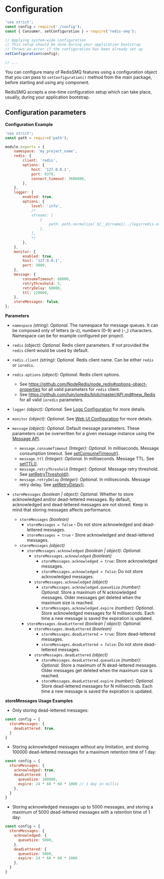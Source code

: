 # Configuration

```javascript
'use strict';
const config = require('./config');
const { Consumer, setConfiguration } = require('redis-smq');

// Applying system-wide configuration
// This setup should be done during your application bootstrap
// Throws an error if the configuration has been already set up
setConfiguration(config);

// ...
```

You can configure many of RedisSMQ features using a configuration object that you can pass to `setConfiguration()` method from the main package, before starting and using any component.

RedisSMQ accepts a one-time configuration setup which can take place, usually, during your application bootstrap. 

## Configuration parameters

**Configuration Example**

```javascript
'use strict';
const path = require('path');

module.exports = {
    namespace: 'my_project_name',
    redis: {
        client: 'redis',
        options: {
            host: '127.0.0.1',
            port: 6379,
            connect_timeout: 3600000,
        },
    },
    logger: {
        enabled: true,
        options: {
            level: 'info',
            /*
            streams: [
                {
                    path: path.normalize(`${__dirname}/../logs/redis-smq.log`)
                },
            ],
            */
        },
    },
    monitor: {
        enabled: true,
        host: '127.0.0.1',
        port: 3000,
    },
    message: {
        consumeTimeout: 60000,
        retryThreshold: 5,
        retryDelay: 60000,
        ttl: 120000,
    },
    storeMessages: false,
};
```

**Parameters**

- `namespace` *(string): Optional.* The namespace for message queues. It can be composed only of letters (a-z),
  numbers (0-9) and (-_) characters. Namespace can be for example configured per project.

- `redis` *(object): Optional.* Redis client parameters. If not provided the `redis` client would be used by default.

- `redis.client` *(string): Optional.* Redis client name. Can be either `redis` or `ioredis`.

- `redis.options` *(object): Optional.* Redis client options.
   - See https://github.com/NodeRedis/node_redis#options-object-properties for all valid parameters for `redis` client.
   - See https://github.com/luin/ioredis/blob/master/API.md#new_Redis for all valid `ioredis` parameters.

- `logger` *(object): Optional.* See [Logs Configuration](logs.md#configuration) for more details.

- `monitor` *(object): Optional.* See [Web UI Configuration](web-ui.md#configuration) for more details.

- `message` *(object): Optional.* Default message parameters. These parameters can be overwritten for a given message 
instance using the [Message API](api/message.md). 
  - `message.consumeTimeout` *(Integer): Optional.* In milliseconds. Message consumption timeout. See [setConsumeTimeout()](/docs/api/message.md#messageprototypesetconsumetimeout).
  - `message.ttl` *(Integer): Optional.* In milliseconds. Message TTL. See [setTTL()](/docs/api/message.md#messageprototypesetttl).
  - `message.retryThreshold` *(Integer): Optional.* Message retry threshold. See [setRetryThreshold()](/docs/api/message.md#messageprototypesetretrythreshold).
  - `message.retryDelay` *(Integer): Optional.* In milliseconds. Message retry delay. See [setRetryDelay()](/docs/api/message.md#messageprototypesetretrydelay).

- `storeMessages` *(boolean | object): Optional.* Whether to store acknowledged and/or dead-lettered messages. By default, acknowledged and dead-lettered messages are not stored. Keep in mind that storing messages affects performance.
  - `storeMessages` *(boolean)*
    - `storeMessages = false` - Do not store acknowledged and dead-lettered messages. 
    - `storeMessages = true` - Store acknowledged and dead-lettered messages.
  - `storeMessages` *(object)*
    - `storeMessages.acknowledged` *(boolean | object): Optional.*
      - `storeMessages.acknowledged` *(boolean)*
        - `storeMessages.acknowledged = true`: Store acknowledged messages.
        - `storeMessages.acknowledged = false`: Do not store acknowledged messages.
      - `storeMessages.acknowledged` *(object)*
        - `storeMessages.acknowledged.queueSize` *(number): Optional.* Store a maximum of N acknowledged messages. Older messages get deleted when the maximum size is reached.
        - `storeMessages.acknowledged.expire` *(number): Optional.* Store acknowledged messages for N milliseconds. Each time a new message is saved the expiration is updated.
    - `storeMessages.deadLettered` *(boolean | object): Optional.*
      - `storeMessages.deadLettered` *(boolean)*
        - `storeMessages.deadLettered = true`: Store dead-lettered messages.
        - `storeMessages.deadLettered = false`: Do not store dead-lettered messages.
      - `storeMessages.deadLettered` *(object)*
        - `storeMessages.deadLettered.queueSize` *(number): Optional.* Store a maximum of N dead-lettered messages. Older messages get deleted when the maximum size is reached.
        - `storeMessages.deadLettered.expire` *(number): Optional.* Store dead-lettered messages for N milliseconds. Each time a new message is saved the expiration is updated.

  
**storeMessages Usage Examples**

- Only storing dead-lettered messages:

```javascript
const config = {
  storeMessages: {
    deadLettered: true,
  }
}
```

- Storing acknowledged messages without any limitation, and storing 100000 dead-lettered messages for a maximum retention time of 1 day:

```javascript
const config = {
  storeMessages: {
    acknowledged: true,
    deadLettered: {
      queueSize: 100000,
      expire: 24 * 60 * 60 * 1000 // 1 day in millis
    },
  }
}
```

- Storing acknowledged messages up to 5000 messages, and storing a maximum of 5000 dead-lettered messages with a retention time of 1 day:

```javascript
const config = {
  storeMessages: {
    acknowledged: {
      queueSize: 5000,
    },
    deadLettered: {
      queueSize: 5000,
      expire: 24 * 60 * 60 * 1000
    },
  }
}
```